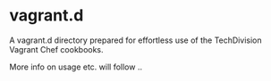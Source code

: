 vagrant.d
=========

A vagrant.d directory prepared for effortless use of the TechDivision Vagrant Chef cookbooks.

More info on usage etc. will follow ..
